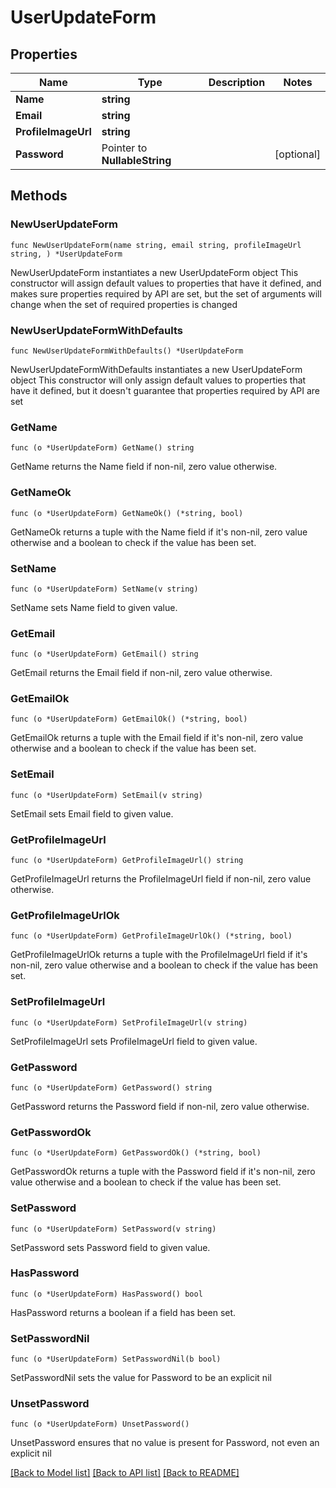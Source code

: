# UserUpdateForm

## Properties

Name | Type | Description | Notes
------------ | ------------- | ------------- | -------------
**Name** | **string** |  | 
**Email** | **string** |  | 
**ProfileImageUrl** | **string** |  | 
**Password** | Pointer to **NullableString** |  | [optional] 

## Methods

### NewUserUpdateForm

`func NewUserUpdateForm(name string, email string, profileImageUrl string, ) *UserUpdateForm`

NewUserUpdateForm instantiates a new UserUpdateForm object
This constructor will assign default values to properties that have it defined,
and makes sure properties required by API are set, but the set of arguments
will change when the set of required properties is changed

### NewUserUpdateFormWithDefaults

`func NewUserUpdateFormWithDefaults() *UserUpdateForm`

NewUserUpdateFormWithDefaults instantiates a new UserUpdateForm object
This constructor will only assign default values to properties that have it defined,
but it doesn't guarantee that properties required by API are set

### GetName

`func (o *UserUpdateForm) GetName() string`

GetName returns the Name field if non-nil, zero value otherwise.

### GetNameOk

`func (o *UserUpdateForm) GetNameOk() (*string, bool)`

GetNameOk returns a tuple with the Name field if it's non-nil, zero value otherwise
and a boolean to check if the value has been set.

### SetName

`func (o *UserUpdateForm) SetName(v string)`

SetName sets Name field to given value.


### GetEmail

`func (o *UserUpdateForm) GetEmail() string`

GetEmail returns the Email field if non-nil, zero value otherwise.

### GetEmailOk

`func (o *UserUpdateForm) GetEmailOk() (*string, bool)`

GetEmailOk returns a tuple with the Email field if it's non-nil, zero value otherwise
and a boolean to check if the value has been set.

### SetEmail

`func (o *UserUpdateForm) SetEmail(v string)`

SetEmail sets Email field to given value.


### GetProfileImageUrl

`func (o *UserUpdateForm) GetProfileImageUrl() string`

GetProfileImageUrl returns the ProfileImageUrl field if non-nil, zero value otherwise.

### GetProfileImageUrlOk

`func (o *UserUpdateForm) GetProfileImageUrlOk() (*string, bool)`

GetProfileImageUrlOk returns a tuple with the ProfileImageUrl field if it's non-nil, zero value otherwise
and a boolean to check if the value has been set.

### SetProfileImageUrl

`func (o *UserUpdateForm) SetProfileImageUrl(v string)`

SetProfileImageUrl sets ProfileImageUrl field to given value.


### GetPassword

`func (o *UserUpdateForm) GetPassword() string`

GetPassword returns the Password field if non-nil, zero value otherwise.

### GetPasswordOk

`func (o *UserUpdateForm) GetPasswordOk() (*string, bool)`

GetPasswordOk returns a tuple with the Password field if it's non-nil, zero value otherwise
and a boolean to check if the value has been set.

### SetPassword

`func (o *UserUpdateForm) SetPassword(v string)`

SetPassword sets Password field to given value.

### HasPassword

`func (o *UserUpdateForm) HasPassword() bool`

HasPassword returns a boolean if a field has been set.

### SetPasswordNil

`func (o *UserUpdateForm) SetPasswordNil(b bool)`

 SetPasswordNil sets the value for Password to be an explicit nil

### UnsetPassword
`func (o *UserUpdateForm) UnsetPassword()`

UnsetPassword ensures that no value is present for Password, not even an explicit nil

[[Back to Model list]](../README.md#documentation-for-models) [[Back to API list]](../README.md#documentation-for-api-endpoints) [[Back to README]](../README.md)


